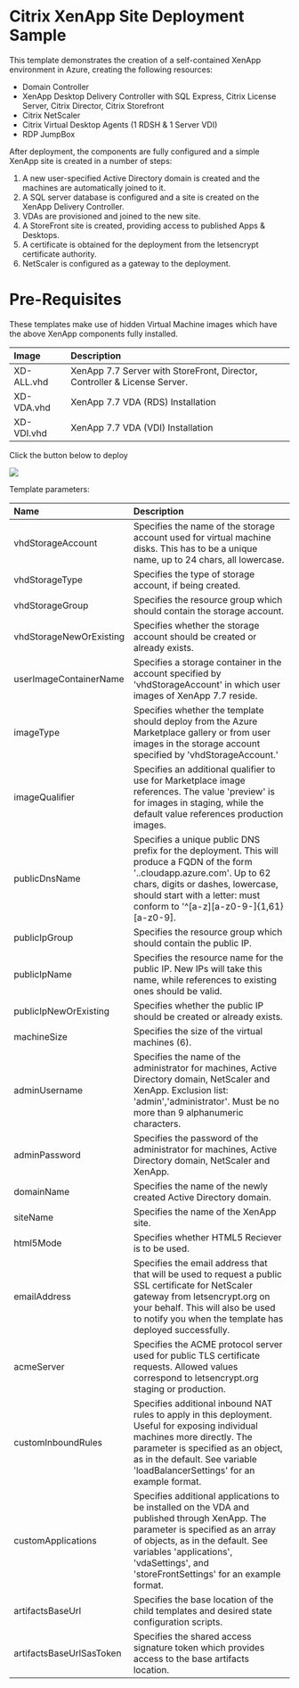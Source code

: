 # Citrix XenApp Site Deployment Sample

This template demonstrates the creation of a self-contained XenApp environment in Azure, creating the following resources:

* Domain Controller
* XenApp Desktop Delivery Controller with SQL Express, Citrix License Server, Citrix Director, Citrix Storefront
* Citrix NetScaler
* Citrix Virtual Desktop Agents (1 RDSH & 1 Server VDI)
* RDP JumpBox

After deployment, the components are fully configured and a simple XenApp site is created in a number of steps:

1. A new user-specified Active Directory domain is created and the machines are automatically joined to it.
2. A SQL server database is configured and a site is created on the XenApp Delivery Controller.
3. VDAs are provisioned and joined to the new site.
4. A StoreFront site is created, providing access to published Apps & Desktops.
5. A certificate is obtained for the deployment from the letsencrypt certificate authority.
6. NetScaler is configured as a gateway to the deployment.

# Pre-Requisites
 
These templates make use of hidden Virtual Machine images which have the above XenApp components fully installed. 

| Image   | Description    |
|:--- |:---|
XD-ALL.vhd | XenApp 7.7 Server with StoreFront, Director, Controller & License Server.
XD-VDA.vhd | XenApp 7.7 VDA (RDS) Installation
XD-VDI.vhd | XenApp 7.7 VDA (VDI) Installation
 
Click the button below to deploy

<a href="https://portal.azure.com/#create/Microsoft.Template/uri/https%3A%2F%2Fraw.githubusercontent.com%2FAsraFatima%2Fcuddly-octo-fortnight%2Fmaster%2FmainTemplate.json" target="_blank">
    <img src="http://azuredeploy.net/deploybutton.png"/>
</a>

Template parameters:

| Name   | Description    |
|:--- |:---|
| vhdStorageAccount | Specifies the name of the storage account used for virtual machine disks. This has to be a unique name, up to 24 chars, all lowercase. | 
| vhdStorageType | Specifies the type of storage account, if being created. | 
| vhdStorageGroup | Specifies the resource group which should contain the storage account. | 
| vhdStorageNewOrExisting | Specifies whether the storage account should be created or already exists. | 
| userImageContainerName | Specifies a storage container in the account specified by 'vhdStorageAccount' in which user images of XenApp 7.7 reside. | 
| imageType | Specifies whether the template should deploy from the Azure Marketplace gallery or from user images in the storage account specified by 'vhdStorageAccount.' | 
| imageQualifier | Specifies an additional qualifier to use for Marketplace image references. The value 'preview' is for images in staging, while the default value references production images. | 
| publicDnsName | Specifies a unique public DNS prefix for the deployment. This will produce a FQDN of the form '<publicDnsName>.<location>.cloudapp.azure.com'. Up to 62 chars, digits or dashes, lowercase, should start with a letter: must conform to '^[a-z][a-z0-9-]{1,61}[a-z0-9]. | 
| publicIpGroup | Specifies the resource group which should contain the public IP. | 
| publicIpName | Specifies the resource name for the public IP. New IPs will take this name, while references to existing ones should be valid. | 
| publicIpNewOrExisting | Specifies whether the public IP should be created or already exists. | 
| machineSize | Specifies the size of the virtual machines (6). | 
| adminUsername | Specifies the name of the administrator for machines, Active Directory domain, NetScaler and XenApp. Exclusion list: 'admin','administrator'. Must be no more than 9 alphanumeric characters. | 
| adminPassword | Specifies the password of the administrator for machines, Active Directory domain, NetScaler and XenApp. | 
| domainName | Specifies the name of the newly created Active Directory domain. | 
| siteName | Specifies the name of the XenApp site. | 
| html5Mode | Specifies whether HTML5 Reciever is to be used. | 
| emailAddress | Specifies the email address that that will be used to request a public SSL certificate for NetScaler gateway from letsencrypt.org on your behalf. This will also be used to notify you when the template has deployed successfully. | 
| acmeServer | Specifies the ACME protocol server used for public TLS certificate requests. Allowed values correspond to letsencrypt.org staging or production. | 
| customInboundRules | Specifies additional inbound NAT rules to apply in this deployment. Useful for exposing individual machines more directly. The parameter is specified as an object, as in the default. See variable 'loadBalancerSettings' for an example format. | 
| customApplications | Specifies additional applications to be installed on the VDA and published through XenApp. The parameter is specified as an array of objects, as in the default. See variables 'applications', 'vdaSettings', and 'storeFrontSettings' for an example format.  | 
| artifactsBaseUrl | Specifies the base location of the child templates and desired state configuration scripts. | 
| artifactsBaseUrlSasToken | Specifies the shared access signature token which provides access to the base artifacts location. | 


